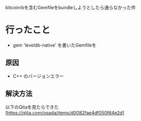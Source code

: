 bitcoinrbを含むGemfileをbundleしようとしたら通らなかった件


# 行ったこと
- gem 'leveldb-native' を書いたGemfileを

## 原因
- C++ のバージョンエラー

## 解決方法
以下のQitaを見たらできた
[https://qiita.com/osada/items/d0082fae4df050f64e2d]